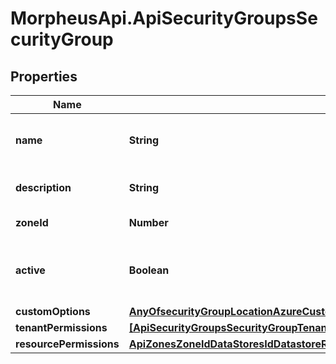 # MorpheusApi.ApiSecurityGroupsSecurityGroup

## Properties

Name | Type | Description | Notes
------------ | ------------- | ------------- | -------------
**name** | **String** | Name for your security group | 
**description** | **String** | Optional description field | [optional] 
**zoneId** | **Number** | Scoped Cloud ID | 
**active** | **Boolean** | Set to &#x60;false&#x60; to disable a security group. | [optional] 
**customOptions** | [**AnyOfsecurityGroupLocationAzureCustomOptionssecurityGroupLocationAwsCustomOptionssecurityGroupLocationOpenstackCustomOptions**](AnyOfsecurityGroupLocationAzureCustomOptionssecurityGroupLocationAwsCustomOptionssecurityGroupLocationOpenstackCustomOptions.md) |  | [optional] 
**tenantPermissions** | [**[ApiSecurityGroupsSecurityGroupTenantPermissions]**](ApiSecurityGroupsSecurityGroupTenantPermissions.md) |  | [optional] 
**resourcePermissions** | [**ApiZonesZoneIdDataStoresIdDatastoreResourcePermissions**](ApiZonesZoneIdDataStoresIdDatastoreResourcePermissions.md) |  | [optional] 


